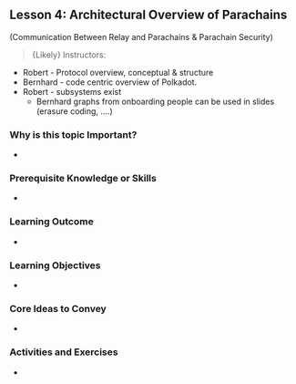 ## Lesson 4: Architectural Overview of Parachains

(Communication Between Relay and Parachains & Parachain Security)

> {Likely} Instructors:

- Robert - Protocol overview, conceptual & structure
- Bernhard - code centric overview of Polkadot.
- Robert - subsystems exist
  - Bernhard graphs from onboarding people can be used in slides (erasure coding, ....)

### Why is this topic Important?

-

### Prerequisite Knowledge or Skills

-

### Learning Outcome

-

### Learning Objectives

-

### Core Ideas to Convey

-

### Activities and Exercises

-
